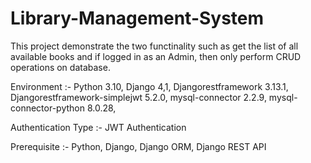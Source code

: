 # Library-Management-System
This project demonstrate the two functinality such as get the list of all available books and if logged in as an Admin, then only perform CRUD operations on database. 

Environment :-  Python 3.10, Django 4,1, Djangorestframework 3.13.1, Djangorestframework-simplejwt 5.2.0, mysql-connector 2.2.9, mysql-connector-python 8.0.28,

Authentication Type :- JWT Authentication

Prerequisite :- Python, Django, Django ORM, Django REST API
